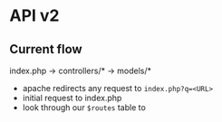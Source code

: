 # API v2

## Current flow
index.php -> controllers/* -> models/*

 - apache redirects any request to `index.php?q=<URL>`
 - initial request to index.php
 - look through our `$routes` table to 